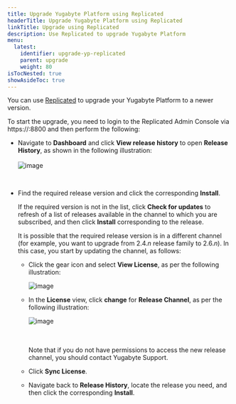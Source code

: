 ```yaml
---
title: Upgrade Yugabyte Platform using Replicated
headerTitle: Upgrade Yugabyte Platform using Replicated
linkTitle: Upgrade using Replicated
description: Use Replicated to upgrade Yugabyte Platform
menu:
  latest:
    identifier: upgrade-yp-replicated
    parent: upgrade
    weight: 80
isTocNested: true
showAsideToc: true
---
```


You can use [Replicated](https://www.replicated.com/) to upgrade your Yugabyte Platform to a newer version.

To start the upgrade, you need to login to the Replicated Admin Console via https://:8800 and then perform the following:

- Navigate to **Dashboard** and click **View release history** to open **Release History**, as shown in the following illustration:<br><br>
  ![image](/images/yb-platform/upgrade-replicated1.png) 



<br>

- Find the required release version and click the corresponding **Install**.

  If the required version is not in the list, click **Check for updates** to refresh of a list of releases available in the channel to which you are subscribed, and then click **Install** corresponding to the release.

  It is possible that the required release version is in a different channel (for example, you want to upgrade from 2.4.*n* release family to 2.6.*n*). In this case, you start by updating the channel, as follows:
  - Click the gear icon and select **View License**, as per the following illustration:<br>

    ![image](/images/yb-platform/upgrade-replicated2.png)

  - In the **License** view, click **change** for **Release Channel**, as per the following illustration:<br>

    ![image](/images/yb-platform/upgrade-replicated3.png)

    <br><br>Note that if you do not have permissions to access the new release channel, you should contact Yugabyte Support.

  - Click **Sync License**. 

  - Navigate back to **Release History**, locate the release you need, and then click the corresponding **Install**.